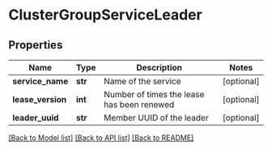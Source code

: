 # ClusterGroupServiceLeader

## Properties
Name | Type | Description | Notes
------------ | ------------- | ------------- | -------------
**service_name** | **str** | Name of the service | [optional] 
**lease_version** | **int** | Number of times the lease has been renewed | [optional] 
**leader_uuid** | **str** | Member UUID of the leader | [optional] 

[[Back to Model list]](../README.md#documentation-for-models) [[Back to API list]](../README.md#documentation-for-api-endpoints) [[Back to README]](../README.md)

